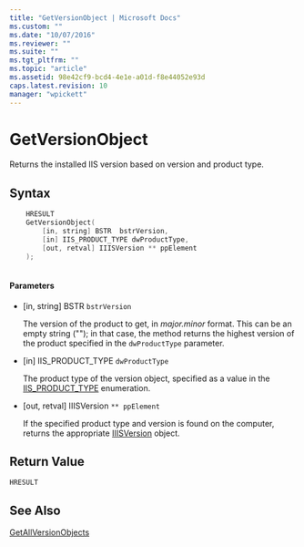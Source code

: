 ```yaml
---
title: "GetVersionObject | Microsoft Docs"
ms.custom: ""
ms.date: "10/07/2016"
ms.reviewer: ""
ms.suite: ""
ms.tgt_pltfrm: ""
ms.topic: "article"
ms.assetid: 98e42cf9-bcd4-4e1e-a01d-f8e44052e93d
caps.latest.revision: 10
manager: "wpickett"
---
```

# GetVersionObject
Returns the installed IIS version based on version and product type.  
  
## Syntax  
  
```cpp  
    HRESULT  
    GetVersionObject(  
        [in, string] BSTR  bstrVersion,  
        [in] IIS_PRODUCT_TYPE dwProductType,  
        [out, retval] IIISVersion ** ppElement  
    );  
  
```  
  
#### Parameters  
  
-   [in, string] BSTR  `bstrVersion`  
  
     The version of the product to get, in *major.minor* format. This can be an empty string (""); in that case, the method returns the highest version of the product specified in the `dwProductType` parameter.  
  
-   [in] IIS_PRODUCT_TYPE `dwProductType`  
  
     The product type of the version object, specified as a value in the [IIS_PRODUCT_TYPE](../../\express-api-reference/iis-product-type.md) enumeration.  
  
-   [out, retval] IIISVersion `** ppElement`  
  
     If the specified product type and version is found on the computer, returns the appropriate [IIISVersion](../../\express-api-reference/iiisversion.md) object.  
  
## Return Value  
 `HRESULT`  
  
## See Also  
 [GetAllVersionObjects](../../\express-api-reference/getallversionobjects.md)